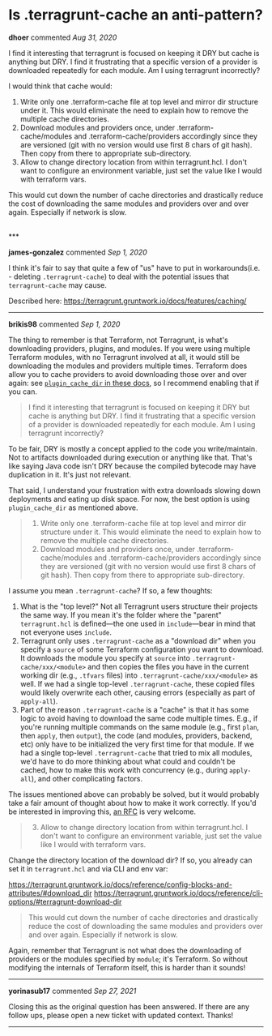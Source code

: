 # Is .terragrunt-cache an anti-pattern?

**dhoer** commented *Aug 31, 2020*

I find it interesting that terragrunt is focused on keeping it DRY but cache is anything but DRY.  I find it frustrating that a specific version of a provider is downloaded repeatedly for each module.   Am I using terragrunt incorrectly?

I would think that cache would:
1. Write only one .terraform-cache file at top level and mirror dir structure under it.  This would eliminate the need to explain how to remove the multiple cache directories.
2. Download modules and providers once, under .terraform-cache/modules and .terraform-cache/providers accordingly since they are versioned (git with no version would use first 8 chars of git hash). Then copy from there to appropriate sub-directory.
3. Allow to change directory location from within terragrunt.hcl. I don't want to configure an environment variable, just set the value like I would with terraform vars.

This would cut down the number of cache directories and drastically reduce the cost of downloading the same modules and providers over and over again.  Especially if network is slow.


<br />
***


**james-gonzalez** commented *Sep 1, 2020*

I think it's fair to say that quite a few of "us" have to put in workarounds(i.e. - deleting `.terragrunt-cache`) to deal with the potential issues that `terragrunt-cache` may cause.


Described here:
https://terragrunt.gruntwork.io/docs/features/caching/


***

**brikis98** commented *Sep 1, 2020*

The thing to remember is that Terraform, not Terragrunt, is what's downloading providers, plugins, and modules. If you were using multiple Terraform modules, with no Terragrunt involved at all, it would still be downloading the modules and providers multiple times. Terraform does allow you to cache providers to avoid downloading those over and over again: see [`plugin_cache_dir` in these docs](https://www.terraform.io/docs/commands/cli-config.html), so I recommend enabling that if you can.

> I find it interesting that terragrunt is focused on keeping it DRY but cache is anything but DRY. I find it frustrating that a specific version of a provider is downloaded repeatedly for each module. Am I using terragrunt incorrectly?

To be fair, DRY is mostly a concept applied to the code you write/maintain. Not to artifacts downloaded during execution or anything like that. That's like saying Java code isn't DRY because the compiled bytecode may have duplication in it. It's just not relevant.

That said, I understand your frustration with extra downloads slowing down deployments and eating up disk space. For now, the best option is using `plugin_cache_dir` as mentioned above.

> 1. Write only one .terraform-cache file at top level and mirror dir structure under it.  This would eliminate the need to explain how to remove the multiple cache directories.
> 2. Download modules and providers once, under .terraform-cache/modules and .terraform-cache/providers accordingly since they are versioned (git with no version would use first 8 chars of git hash). Then copy from there to appropriate sub-directory.

I assume you mean `.terragrunt-cache`? If so, a few thoughts:

1. What is the "top level?" Not all Terragrunt users structure their projects the same way. If you mean it's the folder where the "parent" `terragrunt.hcl` is defined—the one used in `include`—bear in mind that not everyone uses `include`.
1. Terragrunt only uses `.terragrunt-cache` as a "download dir" when you specify a `source` of some Terraform configuration you want to download. It downloads the module you specify at `source` into `.terragrunt-cache/xxx/<module>` and then copies the files you have in the current working dir (e.g., `.tfvars` files) into `.terragrunt-cache/xxx/<module>` as well. If we had a single top-level `.terragrunt-cache`, these copied files would likely overwrite each other, causing errors (especially as part of `apply-all`).
1. Part of the reason `.terragrunt-cache` is a "cache" is that it has some logic to avoid having to download the same code multiple times. E.g., if you're running multiple commands on the same module (e.g., first `plan`, then `apply`, then `output`), the code (and modules, providers, backend, etc) only have to be initialized the very first time for that module. If we had a single top-level `.terragrunt-cache` that tried to mix all modules, we'd have to do more thinking about what could and couldn't be cached, how to make this work with concurrency (e.g., during `apply-all`), and other complicating factors.

The issues mentioned above can probably be solved, but it would probably take a fair amount of thought about how to make it work correctly. If you'd be interested in improving this, [an RFC](https://terragrunt.gruntwork.io/docs/rfc/template/) is very welcome.

> 3. Allow to change directory location from within terragrunt.hcl. I don't want to configure an environment variable, just set the value like I would with terraform vars.

Change the directory location of the download dir? If so, you already can set it in `terragrunt.hcl` and via CLI and env var:

https://terragrunt.gruntwork.io/docs/reference/config-blocks-and-attributes/#download_dir
https://terragrunt.gruntwork.io/docs/reference/cli-options/#terragrunt-download-dir

> This would cut down the number of cache directories and drastically reduce the cost of downloading the same modules and providers over and over again. Especially if network is slow.

Again, remember that Terragrunt is not what does the downloading of providers or the modules specified by `module`; it's Terraform. So without modifying the internals of Terraform itself, this is harder than it sounds! 
***

**yorinasub17** commented *Sep 27, 2021*

Closing this as the original question has been answered. If there are any follow ups, please open a new ticket with updated context. Thanks!
***

